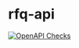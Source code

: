 # rfq-api

[![OpenAPI Checks](https://github.com/silenttom81/rfq-api/actions/workflows/actions.yml/badge.svg)](https://github.com/silenttom81/rfq-api/actions/workflows/actions.yml)
